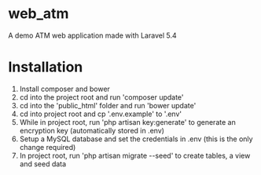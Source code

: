 # web_atm
A demo ATM web application made with Laravel 5.4

# Installation
1. Install composer and bower
2. cd into the project root and run 'composer update'
3. cd into the 'public_html' folder and run 'bower update'
4. cd into project root and cp '.env.example' to '.env'
5. While in project root, run 'php artisan key:generate' to generate an encryption key (automatically stored in .env)
6. Setup a MySQL database and set the credentials in .env (this is the only change required)
7. In project root, run 'php artisan migrate --seed' to create tables, a view and seed data
